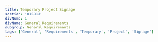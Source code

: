```yaml
---
title: Temporary Project Signage
section: '015813'
divNumb: 1
divName: General Requirements
subgroup: General Requirements
tags: ['General', 'Requirements', 'Temporary', 'Project', 'Signage']
---
```



